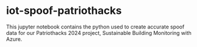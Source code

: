 # iot-spoof-patriothacks
This jupyter notebook contains the python used to create accurate spoof data for our Patriothacks 2024 project, Sustainable Building Monitoring with Azure.